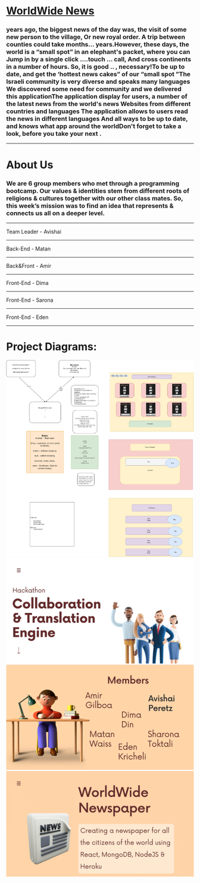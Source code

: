 <a href="https://worldwide-news-hackathon.herokuapp.com/" target=_blank ><h1>WorldWide News</h1></a>

<h3>
 years ago, the biggest news of the day was, the visit of some new person to the village, Or new royal order. A trip between counties could take months… years.However, these days, the world is a “small spot” in an elephant's packet, where you can Jump in by a single click ….touch … call, And cross continents in a number of hours. So, it is good .. , necessary!To be up to date, and get the ‘hottest news cakes” of our “small spot ”The Israeli community is very diverse and speaks many languages We discovered some need for community and we delivered this applicationThe application display for users, a number of the latest news from the world's news Websites from different countries and languages The application allows to users read the news in different languages And all ways to be up to date, and knows what app around the worldDon't forget to take a look, before you take your next .
</h3>
<hr>
<h1>About Us</h1>
<h3>
We are 6 group members who met through a programming bootcamp. Our values & identities stem from different roots of religions & cultures together with our other class mates. So, this week’s mission was to find an idea that represents & connects us all on a deeper level.
</h3>
<hr>
Team Leader - Avishai
<hr>
Back-End - Matan
<hr>
Back&Front - Amir
<hr>
Front-End - Dima
<hr>
Front-End - Sarona
<hr>
Front-End - Eden
<hr>
<h1>Project Diagrams:</h1>
<img src="./assets/world-news-dIagram.png">
<img src="./assets/project-intro-1.png">
<img src="./assets/project-intro-2.png">
<img src="./assets/project-intro-3.png">
